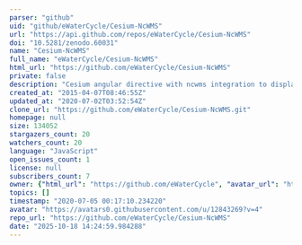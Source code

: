 ```yaml
---
parser: "github"
uid: "github/eWaterCycle/Cesium-NcWMS"
url: "https://api.github.com/repos/eWaterCycle/Cesium-NcWMS"
doi: "10.5281/zenodo.60031"
name: "Cesium-NcWMS"
full_name: "eWaterCycle/Cesium-NcWMS"
html_url: "https://github.com/eWaterCycle/Cesium-NcWMS"
private: false
description: "Cesium angular directive with ncwms integration to display netcdf datasets"
created_at: "2015-04-07T08:46:55Z"
updated_at: "2020-07-02T03:52:54Z"
clone_url: "https://github.com/eWaterCycle/Cesium-NcWMS.git"
homepage: null
size: 134052
stargazers_count: 20
watchers_count: 20
language: "JavaScript"
open_issues_count: 1
license: null
subscribers_count: 7
owner: {"html_url": "https://github.com/eWaterCycle", "avatar_url": "https://avatars0.githubusercontent.com/u/12843269?v=4", "login": "eWaterCycle", "type": "Organization"}
topics: []
timestamp: "2020-07-05 00:17:10.234220"
avatar: "https://avatars0.githubusercontent.com/u/12843269?v=4"
repo_url: "https://github.com/eWaterCycle/Cesium-NcWMS"
date: "2025-10-18 14:24:59.984288"
---
```

